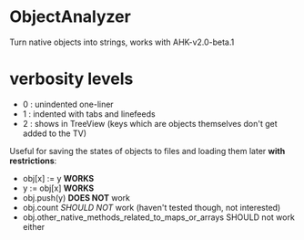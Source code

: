 # ObjectAnalyzer

Turn native objects into strings, works with AHK-v2.0-beta.1

# verbosity levels
- 0 : unindented one-liner
- 1 : indented with tabs and linefeeds
- 2 : shows in TreeView (keys which are objects themselves don't get added to the TV)

Useful for saving the states of objects to files and loading them later **with restrictions**:
 - obj[x] := y **WORKS**
 - y := obj[x] **WORKS**
 - obj.push(y) **DOES NOT** work
 - obj.count *SHOULD NOT* work (haven't tested though, not interested)
 - obj.other_native_methods_related_to_maps_or_arrays SHOULD not work either
